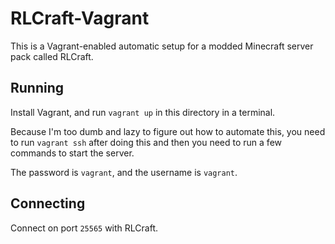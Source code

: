 # RLCraft-Vagrant

This is a Vagrant-enabled automatic setup for a modded Minecraft server pack called RLCraft.

## Running

Install Vagrant, and run `vagrant up` in this directory in a terminal.

Because I'm too dumb and lazy to figure out how to automate this, you need to run `vagrant ssh` after doing this and then you need to run a few commands to start the server.

The password is `vagrant`, and the username is `vagrant`.

## Connecting

Connect on port `25565` with RLCraft.
